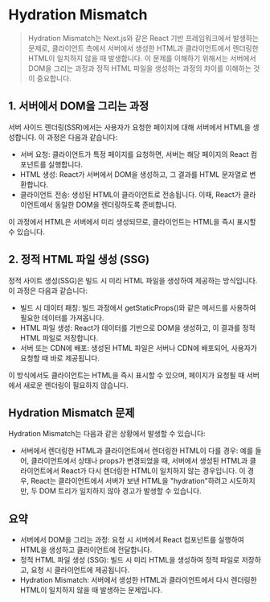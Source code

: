 # Hydration Mismatch

> Hydration Mismatch는 Next.js와 같은 React 기반 프레임워크에서 발생하는 문제로, 클라이언트 측에서 서버에서 생성한 HTML과 클라이언트에서 렌더링한 HTML이 일치하지 않을 때 발생합니다. 이 문제를 이해하기 위해서는 서버에서 DOM을 그리는 과정과 정적 HTML 파일을 생성하는 과정의 차이를 이해하는 것이 중요합니다.

## 1. 서버에서 DOM을 그리는 과정

서버 사이드 렌더링(SSR)에서는 사용자가 요청한 페이지에 대해 서버에서 HTML을 생성합니다. 이 과정은 다음과 같습니다:

- 서버 요청: 클라이언트가 특정 페이지를 요청하면, 서버는 해당 페이지의 React 컴포넌트를 실행합니다.
- HTML 생성: React가 서버에서 DOM을 생성하고, 그 결과를 HTML 문자열로 변환합니다.
- 클라이언트 전송: 생성된 HTML이 클라이언트로 전송됩니다. 이때, React가 클라이언트에서 동일한 DOM을 렌더링하도록 준비합니다.

이 과정에서 HTML은 서버에서 미리 생성되므로, 클라이언트는 HTML을 즉시 표시할 수 있습니다.

## 2. 정적 HTML 파일 생성 (SSG)

정적 사이트 생성(SSG)은 빌드 시 미리 HTML 파일을 생성하여 제공하는 방식입니다. 이 과정은 다음과 같습니다:

- 빌드 시 데이터 패칭: 빌드 과정에서 getStaticProps()와 같은 메서드를 사용하여 필요한 데이터를 가져옵니다.
- HTML 파일 생성: React가 데이터를 기반으로 DOM을 생성하고, 이 결과를 정적 HTML 파일로 저장합니다.
- 서버 또는 CDN에 배포: 생성된 HTML 파일은 서버나 CDN에 배포되어, 사용자가 요청할 때 바로 제공됩니다.

이 방식에서도 클라이언트는 HTML을 즉시 표시할 수 있으며, 페이지가 요청될 때 서버에서 새로운 렌더링이 필요하지 않습니다.

## Hydration Mismatch 문제

Hydration Mismatch는 다음과 같은 상황에서 발생할 수 있습니다:

- 서버에서 렌더링한 HTML과 클라이언트에서 렌더링한 HTML이 다를 경우: 예를 들어, 클라이언트에서 상태나 props가 변경되었을 때, 서버에서 생성된 HTML과 클라이언트에서 React가 다시 렌더링한 HTML이 일치하지 않는 경우입니다. 이 경우, React는 클라이언트에서 서버가 보낸 HTML을 "hydration"하려고 시도하지만, 두 DOM 트리가 일치하지 않아 경고가 발생할 수 있습니다.

## 요약

- 서버에서 DOM을 그리는 과정: 요청 시 서버에서 React 컴포넌트를 실행하여 HTML을 생성하고 클라이언트에 전달합니다.
- 정적 HTML 파일 생성 (SSG): 빌드 시 미리 HTML을 생성하여 정적 파일로 저장하고, 요청 시 클라이언트에 제공됩니다.
- Hydration Mismatch: 서버에서 생성한 HTML과 클라이언트에서 다시 렌더링한 HTML이 일치하지 않을 때 발생하는 문제입니다.
